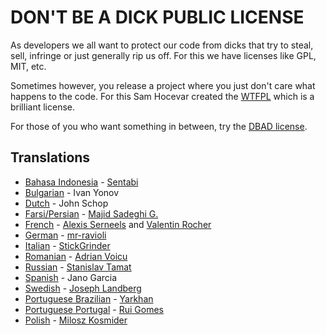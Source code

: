 # DON'T BE A DICK PUBLIC LICENSE

As developers we all want to protect our code from dicks that try to steal, sell, infringe or just generally rip us off. For this we have licenses like GPL, MIT, etc.

Sometimes however, you release a project where you just don't care what happens to the code. For this Sam Hocevar created the [WTFPL] which is a brilliant license.

For those of you who want something in between, try the [DBAD license].

## Translations

* [Bahasa Indonesia] - [Sentabi](https://github.com/sentabi)
* [Bulgarian] - Ivan Yonov
* [Dutch] - John Schop
* [Farsi/Persian] - [Majid Sadeghi G.](https://github.com/dijam)
* [French] - [Alexis Serneels](https://twitter.com/alexisserneels) and [Valentin Rocher](http://tumblr.sweetlygeek.eu)
* [German] - [mr-ravioli](http://github.com/mr-ravioli)
* [Italian] - [StickGrinder](https://twitter.com/StickGrinder)
* [Romanian] - [Adrian Voicu](https://github.com/avenirer/)
* [Russian] - [Stanislav Tamat](https://github.com/YokiToki)
* [Spanish] - Jano Garcia
* [Swedish] - [Joseph Landberg](https://github.com/golonka)
* [Portuguese Brazilian] - [Yarkhan](https://github.com/Yarkhan)
* [Portuguese Portugal] - [Rui Gomes](https://github.com/ruigomeseu)
* [Polish] - [Milosz Kosmider](http://github.com/mrmilosz)


[DBAD license]: https://github.com/philsturgeon/dbad/blob/master/LICENSE-en.md
[WTFPL]: www.wtfpl.net

[Bahasa Indonesia]: https://github.com/philsturgeon/dbad/blob/master/LICENSE-ID.md
[German]: https://github.com/philsturgeon/dbad/blob/master/LICENSE-de.md
[Bulgarian]: https://github.com/philsturgeon/dbad/blob/master/LICENSE-bg
[Dutch]: https://github.com/philsturgeon/dbad/blob/master/LICENSE-nl
[French]: https://github.com/philsturgeon/dbad/blob/master/LICENSE-fr.md
[Farsi/Persian]: https://github.com/philsturgeon/dbad/blob/master/LICENSE-fa.md
[Italian]: https://github.com/philsturgeon/dbad/blob/master/LICENSE-it
[Portuguese Brazilian]: https://github.com/philsturgeon/dbad/blob/master/LICENSE-pt-br.md
[Portuguese Portugal]: https://github.com/philsturgeon/dbad/blob/master/LICENSE-pt-pt.md
[Polish]: https://github.com/philsturgeon/dbad/blob/master/LICENSE-pl
[Romanian]: https://github.com/philsturgeon/dbad/blob/master/LICENCE-ro.md
[Russian]: https://github.com/philsturgeon/dbad/blob/master/LICENSE-ru.md
[Spanish]: https://github.com/philsturgeon/dbad/blob/master/LICENSE-es.md
[Swedish]: https://github.com/philsturgeon/dbad/blob/master/LICENSE-sv.md
